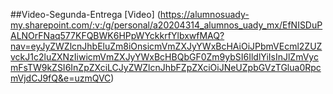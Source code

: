 ##Video-Segunda-Entrega
[Video] (https://alumnosuady-my.sharepoint.com/:v:/g/personal/a20204314_alumnos_uady_mx/EfNISDuPALNOrFNaq577KFQBWK6HPpWYckkrfYlbxwfMAQ?nav=eyJyZWZlcnJhbEluZm8iOnsicmVmZXJyYWxBcHAiOiJPbmVEcml2ZUZvckJ1c2luZXNzIiwicmVmZXJyYWxBcHBQbGF0Zm9ybSI6IldlYiIsInJlZmVycmFsTW9kZSI6InZpZXciLCJyZWZlcnJhbFZpZXciOiJNeUZpbGVzTGlua0RpcmVjdCJ9fQ&e=uzmQVC)
